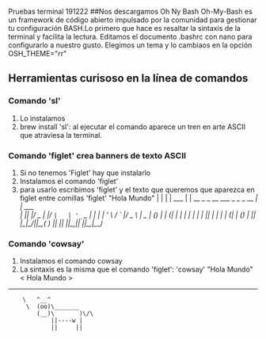 Pruebas terminal 191222 
##Nos descargamos Oh Ny Bash 
Oh-My-Bash es un framework de código abierto impulsado por la comunidad para gestionar tu configuración BASH.Lo primero que hace es resaltar la sintaxis de la terminal y facilita la lectura.  Editamos el documento .bashrc con nano para configurarlo a nuestro gusto.
Elegimos un tema y lo cambiaos en la opción OSH_THEME="rr" 

## Herramientas curisoso en la línea de comandos 
### Comando 'sl'
1. Lo instalamos
2. brew install 'sl': al ejecutar el comando aparece un tren en arte ASCII que atraviesa la terminal.
### Comando 'figlet' crea banners de texto ASCII
1. Si no tenemos 'Figlet' hay que instalarlo
2. Instalamos el comando 'figlet'
3. para usarlo escribimos 'figlet' y el texto que queremos que aparezca en figlet entre comillas 'figlet' "Hola Mundo"
| | | | ___ | | __ _     _ __ ___  _   _ _ __   __| | ___  
| |_| |/ _ \| |/ _` |   | '_ ` _ \| | | | '_ \ / _` |/ _ \ 
|  _  | (_) | | (_| |_  | | | | | | |_| | | | | (_| | (_) |
|_| |_|\___/|_|\__,_( ) |_| |_| |_|\__,_|_| |_|\__,_|\___/ 

### Comando 'cowsay'
1. Instalamos el comando cowsay
2. La sintaxis es la misma que el comando 'figlet': 'cowsay' "Hola Mundo"
< Hola Mundo >
 ------------ 
        \   ^__^
         \  (oo)\_______
            (__)\       )\/\
                ||----w |
                ||     ||


